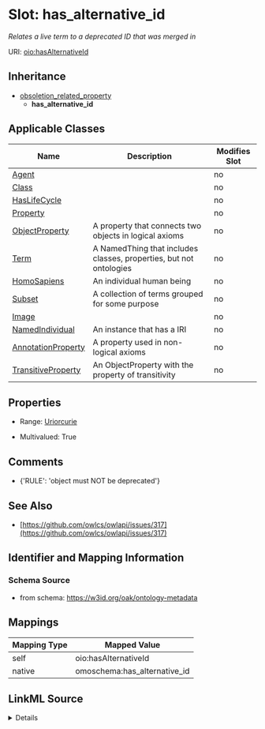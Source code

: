

# Slot: has_alternative_id


_Relates a live term to a deprecated ID that was merged in_





URI: [oio:hasAlternativeId](http://www.geneontology.org/formats/oboInOwl#hasAlternativeId)




## Inheritance

* [obsoletion_related_property](obsoletion_related_property.md)
    * **has_alternative_id**






## Applicable Classes

| Name | Description | Modifies Slot |
| --- | --- | --- |
| [Agent](Agent.md) |  |  no  |
| [Class](Class.md) |  |  no  |
| [HasLifeCycle](HasLifeCycle.md) |  |  no  |
| [Property](Property.md) |  |  no  |
| [ObjectProperty](ObjectProperty.md) | A property that connects two objects in logical axioms |  no  |
| [Term](Term.md) | A NamedThing that includes classes, properties, but not ontologies |  no  |
| [HomoSapiens](HomoSapiens.md) | An individual human being |  no  |
| [Subset](Subset.md) | A collection of terms grouped for some purpose |  no  |
| [Image](Image.md) |  |  no  |
| [NamedIndividual](NamedIndividual.md) | An instance that has a IRI |  no  |
| [AnnotationProperty](AnnotationProperty.md) | A property used in non-logical axioms |  no  |
| [TransitiveProperty](TransitiveProperty.md) | An ObjectProperty with the property of transitivity |  no  |







## Properties

* Range: [Uriorcurie](Uriorcurie.md)

* Multivalued: True





## Comments

* {'RULE': 'object must NOT be deprecated'}

## See Also

* [https://github.com/owlcs/owlapi/issues/317](https://github.com/owlcs/owlapi/issues/317)

## Identifier and Mapping Information







### Schema Source


* from schema: https://w3id.org/oak/ontology-metadata




## Mappings

| Mapping Type | Mapped Value |
| ---  | ---  |
| self | oio:hasAlternativeId |
| native | omoschema:has_alternative_id |




## LinkML Source

<details>
```yaml
name: has_alternative_id
description: Relates a live term to a deprecated ID that was merged in
deprecated: This is deprecated as it is redundant with the inverse replaced_by triple
comments:
- '{''RULE'': ''object must NOT be deprecated''}'
in_subset:
- go permitted profile
from_schema: https://w3id.org/oak/ontology-metadata
see_also:
- https://github.com/owlcs/owlapi/issues/317
rank: 1000
is_a: obsoletion_related_property
domain: NotObsoleteAspect
slot_uri: oio:hasAlternativeId
alias: has_alternative_id
domain_of:
- HasLifeCycle
range: uriorcurie
multivalued: true

```
</details>